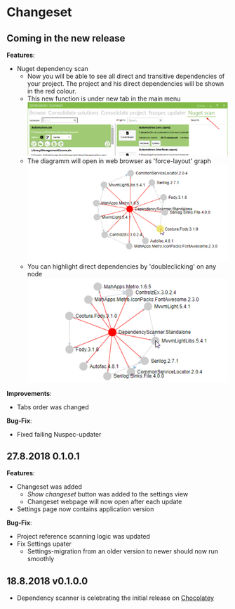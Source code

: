 # Changeset

<!---
-->
## Coming in the new release

**Features**:
- Nuget dependency scan
  - Now you will be able to see all direct and transitive dependencies of your project. The project and his direct dependencies will be shown in the red colour.
  - This new function is under new tab in the main menu
![Menubar](pic/2018-09-04.png)
  - The diagramm will open in web browser as 'force-layout' graph
![ForceLayout](pic/2018-09-04_1.gif)
  - You can highlight direct dependencies by 'doubleclicking' on any node 
![Highlighting](pic/2018-09-04_2.gif)

**Improvements**:
- Tabs order was changed

**Bug-Fix**:

- Fixed failing Nuspec-updater 

## 27.8.2018 0.1.0.1
**Features**:

- Changeset was added
  - *Show changeset* button was added to the settings view
  - Changeset webpage will now open after each update
- Settings page now contains application version

**Bug-Fix**:

- Project reference scanning logic was updated
- Fix Settings upater 
  - Settings-migration from an older version to newer should now run smoothly

## 18.8.2018 v0.1.0.0

- Dependency scanner is celebrating the initial release on [Chocolatey](https://chocolatey.org/packages/dependency-scanner)
